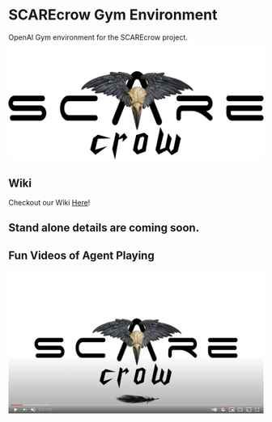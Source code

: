 # SCAREcrow Gym Environment
OpenAI Gym environment for the SCAREcrow project.
![SCAREcrow AI vs 100 Pigs](SCAREcrow_logo.png)

## Wiki
Checkout our Wiki [Here](https://github.com/mcelhennyi/NXP-HoverGames-2/wiki)!

## Stand alone details are coming soon.

## Fun Videos of Agent Playing
[![SCAREcrow AI vs 100 Pigs](youtube_thumbnail.png)](https://www.youtube.com/watch?v=UBff8F9sxgw "SCAREcrow AI vs 100 Pigs")
